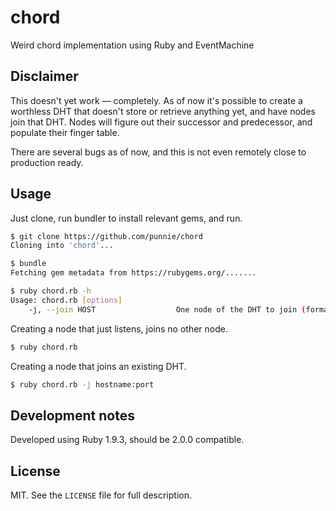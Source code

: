 chord
=====

Weird chord implementation using Ruby and EventMachine

Disclaimer
----------

This doesn't yet work — completely. As of now it's possible to create a worthless DHT that doesn't store or retrieve anything yet, and have nodes join that DHT. Nodes will figure out their successor and predecessor, and populate their finger table.

There are several bugs as of now, and this is not even remotely close to production ready.

Usage
-----

Just clone, run bundler to install relevant gems, and run.

```bash
$ git clone https://github.com/punnie/chord
Cloning into 'chord'...

$ bundle
Fetching gem metadata from https://rubygems.org/.......

$ ruby chord.rb -h
Usage: chord.rb [options]
    -j, --join HOST                  One node of the DHT to join (format: host:port)
```

Creating a node that just listens, joins no other node.

```bash
$ ruby chord.rb
```

Creating a node that joins an existing DHT.

```bash
$ ruby chord.rb -j hostname:port
```

Development notes
-----------------

Developed using Ruby 1.9.3, should be 2.0.0 compatible.

License
-------

MIT. See the `LICENSE` file for full description.
